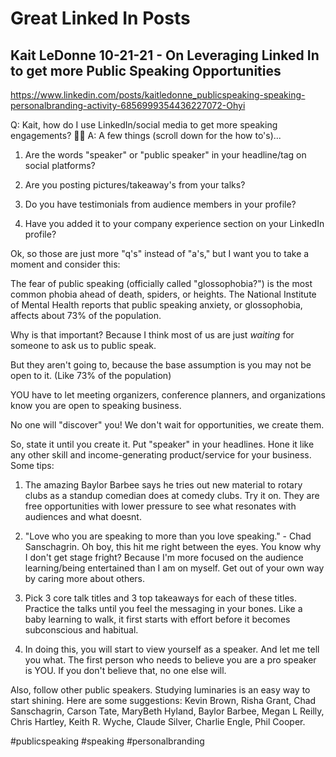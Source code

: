 # Great Linked In Posts

## Kait LeDonne 10-21-21 - On Leveraging Linked In to get more Public Speaking Opportunities

https://www.linkedin.com/posts/kaitledonne_publicspeaking-speaking-personalbranding-activity-6856999354436227072-Ohyi

Q: Kait, how do I use LinkedIn/social media to get more speaking engagements? 🤔🎤
A: A few things (scroll down for the how to's)...

1. Are the words "speaker" or "public speaker" in your headline/tag on social platforms?

2. Are you posting pictures/takeaway's from your talks?

3. Do you have testimonials from audience members in your profile?

4. Have you added it to your company experience section on your LinkedIn profile?

Ok, so those are just more "q's" instead of "a's," but I want you to take a moment and consider this:

The fear of public speaking (officially called "glossophobia?") is the most common phobia ahead of death, spiders, or heights. The National Institute of Mental Health reports that public speaking anxiety, or glossophobia, affects about 73% of the population.

Why is that important? Because I think most of us are just _waiting_ for someone to ask us to public speak.

But they aren't going to, because the base assumption is you may not be open to it. (Like 73% of the population)

YOU have to let meeting organizers, conference planners, and organizations know you are open to speaking business.

No one will "discover" you! We don't wait for opportunities, we create them.

So, state it until you create it. Put "speaker" in your headlines. Hone it like any other skill and income-generating product/service for your business. Some tips:

1. The amazing Baylor Barbee says he tries out new material to rotary clubs as a standup comedian does at comedy clubs. Try it on. They are free opportunities with lower pressure to see what resonates with audiences and what doesnt.

2. "Love who you are speaking to more than you love speaking." - Chad Sanschagrin. Oh boy, this hit me right between the eyes. You know why I don't get stage fright? Because I'm more focused on the audience learning/being entertained than I am on myself. Get out of your own way by caring more about others.

3. Pick 3 core talk titles and 3 top takeaways for each of these titles. Practice the talks until you feel the messaging in your bones. Like a baby learning to walk, it first starts with effort before it becomes subconscious and habitual.

4. In doing this, you will start to view yourself as a speaker. And let me tell you what. The first person who needs to believe you are a pro speaker is YOU. If you don't believe that, no one else will.

Also, follow other public speakers. Studying luminaries is an easy way to start shining. Here are some suggestions: Kevin Brown, Risha Grant, Chad Sanschagrin, Carson Tate, MaryBeth Hyland, Baylor Barbee, Megan L Reilly, Chris Hartley, Keith R. Wyche, Claude Silver, Charlie Engle, Phil Cooper.

#publicspeaking #speaking #personalbranding
